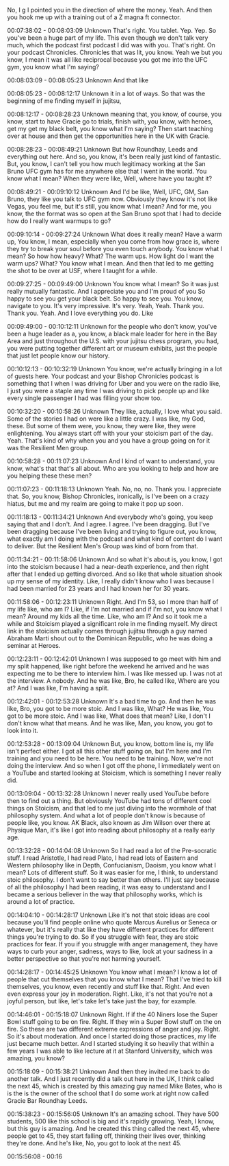  No, I g I pointed you in the direction of where the money. Yeah. And then you hook me up with a training out of a Z magna ft connector.

00:07:38:02 - 00:08:03:09
Unknown
That's right. You tablet. Yep. Yep. So you've been a huge part of my life. This even though we don't talk very much, which the podcast first podcast I did was with you. That's right. On your podcast Chronicles. Chronicles that was lit, you know. Yeah we but you know, I mean it was all like reciprocal because you got me into the UFC gym, you know what I'm saying?

00:08:03:09 - 00:08:05:23
Unknown
And that like

00:08:05:23 - 00:08:12:17
Unknown
it in a lot of ways. So that was the beginning of me finding myself in jujitsu,

00:08:12:17 - 00:08:28:23
Unknown
meaning that, you know, of course, you know, start to have Gracie go to trials, finish with, you know, with heroes, get my get my black belt, you know what I'm saying? Then start teaching over at house and then get the opportunities here in the UK with Gracie.

00:08:28:23 - 00:08:49:21
Unknown
But how Roundhay, Leeds and everything out here. And so, you know, it's been really just kind of fantastic. But, you know, I can't tell you how much legitimacy working at the San Bruno UFC gym has for me anywhere else that I went in the world. You know what I mean? When they were like, Well, where have you taught it?

00:08:49:21 - 00:09:10:12
Unknown
And I'd be like, Well, UFC, GM, San Bruno, they like you talk to UFC gym now. Obviously they know it's not like Vegas, you feel me, but it's still, you know what I mean? And for me, you know, the the format was so open at the San Bruno spot that I had to decide how do I really want warmups to go?

00:09:10:14 - 00:09:27:24
Unknown
What does it really mean? Have a warm up, You know, I mean, especially when you come from how grace is, where they try to break your soul before you even touch anybody. You know what I mean? So how how heavy? What? The warm ups. How light do I want the warm ups? What? You know what I mean. And then that led to me getting the shot to be over at USF, where I taught for a while.

00:09:27:25 - 00:09:49:00
Unknown
You know what I mean? So it was just really mutually fantastic. And I appreciate you and I'm proud of you So happy to see you get your black belt. So happy to see you. You know, navigate to you. It's very impressive. It's very. Yeah, Yeah. Thank you. Thank you. Yeah. And I love everything you do. Like

00:09:49:00 - 00:10:12:11
Unknown
for the people who don't know, you've been a huge leader as a, you know, a black male leader for here in the Bay Area and just throughout the U.S. with your jujitsu chess program, you had, you were putting together different art or museum exhibits, just the people that just let people know our history.

00:10:12:13 - 00:10:32:19
Unknown
You know, we're actually bringing in a lot of guests here. Your podcast and your Bishop Chronicles podcast is something that I when I was driving for Uber and you were on the radio like, I just you were a staple any time I was driving to pick people up and like every single passenger I had was filling your show too.

00:10:32:20 - 00:10:58:26
Unknown
They like, actually, I love what you said. Some of the stories I had on were like a little crazy. I was like, my God, these. But some of them were, you know, they were like, they were enlightening. You always start off with your your stoicism part of the day. Yeah. That's kind of why when you and you have a group going on for it was the Resilient Men group.

00:10:58:28 - 00:11:07:23
Unknown
And I kind of want to understand, you know, what's that that's all about. Who are you looking to help and how are you helping these these men?

00:11:07:23 - 00:11:18:13
Unknown
Yeah. No, no, no. Thank you. I appreciate that. So, you know, Bishop Chronicles, ironically, is I've been on a crazy hiatus, but me and my realm are going to make it pop up soon.

00:11:18:13 - 00:11:34:21
Unknown
And everybody who's going, you keep saying that and I don't. And I agree. I agree. I've been dragging. But I've been dragging because I've been living and trying to figure out, you know, what exactly am I doing with the podcast and what kind of content do I want to deliver. But the Resilient Men's Group was kind of born from that.

00:11:34:21 - 00:11:58:06
Unknown
And so what it's about is, you know, I got into the stoicism because I had a near-death experience, and then right after that I ended up getting divorced. And so like that whole situation shook up my sense of my identity. Like, I really didn't know who I was because I had been married for 23 years and I had known her for 30 years.

00:11:58:06 - 00:12:23:11
Unknown
Right. And I'm 53, so I more than half of my life like, who am I? Like, if I'm not married and if I'm not, you know what I mean? Around my kids all the time. Like, who am I? And so it took me a while and Stoicism played a significant role in me finding myself. My direct link in the stoicism actually comes through jujitsu through a guy named Abraham Marti shout out to the Dominican Republic, who he was doing a seminar at Heroes.

00:12:23:11 - 00:12:42:01
Unknown
I was supposed to go meet with him and my split happened, like right before the weekend he arrived and he was expecting me to be there to interview him. I was like messed up. I was not at the interview. A nobody. And he was like, Bro, he called like, Where are you at? And I was like, I'm having a split.

00:12:42:01 - 00:12:53:28
Unknown
It's a bad time to go. And then he was like, Bro, you got to be more stoic. And I was like, What? He was like, You got to be more stoic. And I was like, What does that mean? Like, I don't I don't know what that means. And he was like, Man, you know, you got to look into it.

00:12:53:28 - 00:13:09:04
Unknown
But, you know, bottom line is, my life isn't perfect either. I got all this other stuff going on, but I'm here and I'm training and you need to be here. You need to be training. Now, we're not doing the interview. And so when I got off the phone, I immediately went on a YouTube and started looking at Stoicism, which is something I never really did.

00:13:09:04 - 00:13:32:28
Unknown
I never really used YouTube before then to find out a thing. But obviously YouTube had tons of different cool things on Stoicism, and that led to me just diving into the wormhole of that philosophy system. And what a lot of people don't know is because of people like, you know. AK Black, also known as Jim Wilson over there at Physique Man, it's like I got into reading about philosophy at a really early age.

00:13:32:28 - 00:14:04:08
Unknown
So I had read a lot of the Pre-socratic stuff. I read Aristotle, I had read Plato, I had read lots of Eastern and Western philosophy like in Depth, Confucianism, Daoism, you know what I mean? Lots of different stuff. So it was easier for me, I think, to understand stoic philosophy. I don't want to say better than others. I'll just say because of all the philosophy I had been reading, it was easy to understand and I became a serious believer in the way that philosophy works, which is around a lot of practice.

00:14:04:10 - 00:14:28:17
Unknown
Like it's not that stoic ideas are cool because you'll find people online who quote Marcus Aurelius or Seneca or whatever, but it's really that like they have different practices for different things you're trying to do. So if you struggle with fear, they are stoic practices for fear. If you if you struggle with anger management, they have ways to curb your anger, sadness, ways to like, look at your sadness in a better perspective so that you're not harming yourself.

00:14:28:17 - 00:14:45:25
Unknown
You know what I mean? I know a lot of people that cut themselves that you know what I mean? That I've tried to kill themselves, you know, even recently and stuff like that. Right. And even even express your joy in moderation. Right. Like, it's not that you're not a joyful person, but like, let's take let's take just the bay, for example.

00:14:46:01 - 00:15:18:07
Unknown
Right. If if the 40 Niners lose the Super Bowl stuff going to be on fire. Right. If they win a Super Bowl stuff on the on fire. So these are two different extreme expressions of anger and joy. Right. So it's about moderation. And once I started doing those practices, my life just became much better. And I started studying it so heavily that within a few years I was able to like lecture at it at Stanford University, which was amazing, you know?

00:15:18:09 - 00:15:38:21
Unknown
And then they invited me back to do another talk. And I just recently did a talk out here in the UK, I think called the next 45, which is created by this amazing guy named Mike Bates, who is is the is the owner of the school that I do some work at right now called Gracie Bar Roundhay Leeds.

00:15:38:23 - 00:15:56:05
Unknown
It's an amazing school. They have 500 students, 500 like this school is big and it's rapidly growing. Yeah, I know, but this guy is amazing. And he created this thing called the next 45, where people get to 45, they start falling off, thinking their lives over, thinking they're done. And he's like, No, you got to look at the next 45.

00:15:56:08 - 00:16